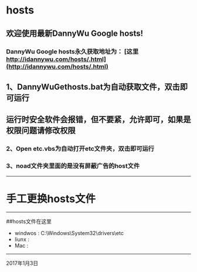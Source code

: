 # hosts
## 欢迎使用最新DannyWu Google hosts!
### DannyWu Google hosts永久获取地址为： [这里 http://idannywu.com/hosts/.html](http://idannywu.com/hosts/.html)
## 1、DannyWuGethosts.bat为自动获取文件，双击即可运行
## 运行时安全软件会报错，但不要紧，允许即可，如果是权限问题请修改权限
### 2、Open etc.vbs为自动打开etc文件夹，双击即可运行
### 3、noad文件夹里面的是没有屏蔽广告的host文件
---

# 手工更换hosts文件
---
##hosts文件在这里
* windwos : C:\Windows\System32\drivers\etc 
* liunx :
* Mac  : 
---
 2017年1月3日